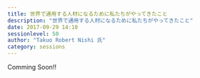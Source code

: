 ```yaml
---
title: 世界で通用する人材になるために私たちがやってきたこと
description: "世界で通用する人材になるために私たちがやってきたこと"
date: 2017-09-29 14:10
sessionlevel: 50
author: "Takuo Robert Nishi 氏"
category: sessions
---
```

Comming Soon!!
